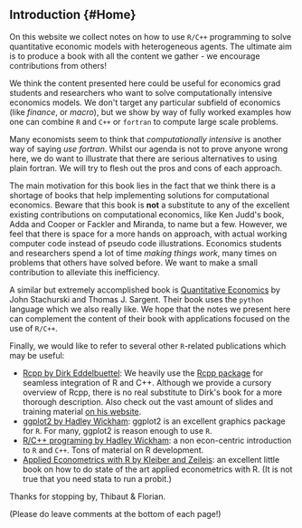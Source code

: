 ## Introduction {#Home}

On this website we collect notes on how to use `R/C++` programming to solve quantitative economic models with heterogeneous agents.
The ultimate aim is to produce a book with all the content we gather - we encourage contributions from others!

We think the content presented here could be useful for economics grad students and researchers who want to solve computationally
intensive economics models. We don't target any particular subfield of economics (like *finance*, or *macro*), but we show by
way of fully worked examples how one can combine `R` and `C++` or `fortran` to compute large scale problems. 

Many economists seem to think that *computationally intensive* is another way of saying *use fortran*. Whilst our agenda is not to prove
anyone wrong here, we do want to illustrate that there are serious alternatives to using plain fortran. We will try to flesh out the
pros and cons of each approach.

The main motivation for this book lies in the fact that we think there is a shortage of books that help implementing solutions for computational economics. Beware that this book
is **not** a substitute to any of the excellent existing contributions on computational economics, like Ken Judd's book,
Adda and Cooper or Fackler and Miranda, to name but a few. However, we feel that there is space for a more hands on approach,
with actual working computer code instead of pseudo code illustrations. Economics students and researchers spend a lot of time
*making things work*, many times on problems that others have solved before. We want to make a small contribution to alleviate
this inefficiency.

A similar but extremely accomplished book is [Quantitative Economics](http://quant-econ.net/index.html) by  John Stachurski and Thomas J. Sargent. Their book uses the `python` language which we also really like. We hope that the notes we present here can complement the content of their book with applications focused on the use of `R/C++`.

Finally, we would like to refer to several other `R`-related publications which may be useful:

- [Rcpp by Dirk Eddelbuettel](http://www.amazon.co.uk/Seamless-Integration-Rcpp-Dirk-Eddelbuettel/dp/1461468671): We heavily use the [Rcpp package](http://cran.r-project.org/web/packages/Rcpp/index.html) for seamless integration of R and C++. Although we provide a cursory overview of Rcpp, there is no real substitute to Dirk's book for a more thorough description. Also check out the vast amount of slides and training material [on his website](http://dirk.eddelbuettel.com/).
- [ggplot2 by Hadley Wickham](http://www.amazon.co.uk/ggplot2-Elegant-Graphics-Data-Analysis/dp/0387981403): ggplot2 is an excellent graphics package for `R`. For many, ggplot2 is reason enough to use `R`. 
- [R/C++ programing by Hadley Wickham](http://adv-r.had.co.nz/): a non econ-centric introduction to `R` and `C++`. Tons of material on R development.
- [Applied Econometrics with R by Kleiber and Zeileis](http://www.amazon.co.uk/Applied-Econometrics-R-Use/dp/0387773169): an excellent little book on how to do state of the art applied econometrics with R. (It is not true that you need stata to run a probit.)

Thanks for stopping by, Thibaut & Florian.

(Please do leave comments at the bottom of each page!)
